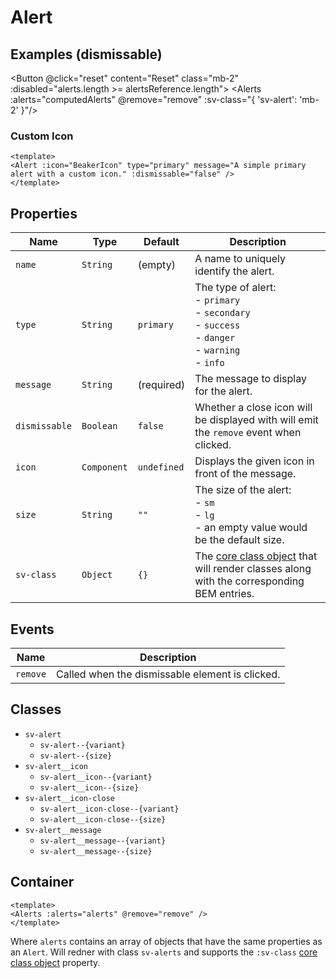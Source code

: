 <script setup>
import { computed, ref } from "vue";
import { BeakerIcon } from '@heroicons/vue/outline'
import { Alert, Alerts, Button, ButtonGroup, Checkbox } from "@/components";

const outline = ref(false);
const size = ref("");

const buttons = ref([
    {
        text: "none",
        value: ""
    },
    {
        text: "small",
        value: "sm"
    },
    {
        text: "large",
        value: "lg"
    },
]);

const alertsReference = [
    {
        name: "Primary",
        message: "A simple primary alert.",
        variant: "primary",
        dismissable: true
    },
    {
        name: "Secondary",
        message: "A simple secondary alert.",
        variant: "secondary",
        dismissable: true
    },
    {
        name: "Success",
        message: "A simple success alert.",
        variant: "success",
        dismissable: true
    },
    {
        name: "Danger",
        message: "A simple danger alert.",
        variant: "danger",
        dismissable: true
    },
    {
        name: "Warning",
        message: "A simple warning alert.",
        variant: "warning",
        dismissable: true
    },
    {
        name: "Information",
        message: "A simple info alert.",
        variant: "info",
        dismissable: true
    }
];

const alerts = ref([]);

const remove = (alert) => {
    const index = alerts.value.findIndex(item => item.name === alert.name);

    if (index < 0) {
        return;
    }

    alerts.value.splice(index, 1);
}

const computedAlerts = computed(() => {
    return alerts.value.map(item => ({...item, outline: outline.value, size: size.value}));
})

const reset = () => {
    alerts.value = [...alertsReference];
}

reset();
</script>

# Alert

## Examples (dismissable)

<ButtonGroup v-model="size" :buttons="buttons" class="mb-4" />

<Checkbox v-model="outline" label="Outline?" class="mb-4" />

<Button @click="reset" content="Reset" class="mb-2" :disabled="alerts.length >= alertsReference.length"></Button>
<Alerts :alerts="computedAlerts" @remove="remove" :sv-class="{ 'sv-alert': 'mb-2' }"/>

### Custom Icon

```vue
<template>
<Alert :icon="BeakerIcon" type="primary" message="A simple primary alert with a custom icon." :dismissable="false" />
</template>
```
<Alert :icon="BeakerIcon" type="primary" message="A simple primary alert with a custom icon." :dismissable="false" />

## Properties

| Name          | Type        | Default     | Description                                                                                                        |
| ------------- | ----------- | ----------- | ------------------------------------------------------------------------------------------------------------------ |
| `name`        | `String`    | (empty)     | A name to uniquely identify the alert.                                                                             |
| `type`        | `String`    | `primary`   | The type of alert:<br/>- `primary`<br/>- `secondary`<br/>- `success`<br/>- `danger`<br/>- `warning`<br/>- `info`   |
| `message`     | `String`    | (required)  | The message to display for the alert.                                                                              |
| `dismissable` | `Boolean`   | `false`     | Whether a close icon will be displayed with will emit the `remove` event when clicked.                             |
| `icon`        | `Component` | `undefined` | Displays the given icon in front of the message.                                                                   |
| `size`        | `String`    | `""`        | The size of the alert:<br/>- `sm`<br/>- `lg`<br/>- an empty value would be the default size.                       |
| `sv-class`    | `Object`    | `{}`        | The [core class object](/components/core-class) that will render classes along with the corresponding BEM entries. |

## Events

| Name     | Description                                     |
| -------- | ----------------------------------------------- |
| `remove` | Called when the dismissable element is clicked. |

## Classes

- `sv-alert`
  - `sv-alert--{variant}`
  - `sv-alert--{size}`
- `sv-alert__icon`
  - `sv-alert__icon--{variant}`
  - `sv-alert__icon--{size}`
- `sv-alert__icon-close`
  - `sv-alert__icon-close--{variant}`
  - `sv-alert__icon-close--{size}`
- `sv-alert__message`
  - `sv-alert__message--{variant}`
  - `sv-alert__message--{size}`

## Container

```vue
<template>
<Alerts :alerts="alerts" @remove="remove" />
</template>
```

Where `alerts` contains an array of objects that have the same properties as an `Alert`.  Will redner with class `sv-alerts` and supports the `:sv-class` [core class object](/components/core-class) property.